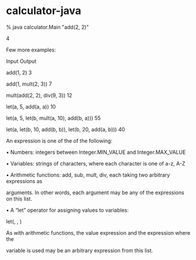 # calculator-java

% java calculator.Main "add(2, 2)"

4

Few	more	examples:

Input Output

add(1,	2) 3

add(1,	mult(2,	3)) 7

mult(add(2,	2),	div(9,	3)) 12

let(a,	5,	add(a,	a)) 10

let(a,	5,	let(b,	mult(a,	10),	add(b,	a))) 55

let(a,	let(b,	10,	add(b,	b)),	let(b,	20,	add(a,	b))) 40

An	expression	is	one	of	the	of	the	following:

• Numbers:	integers	between	Integer.MIN_VALUE	and	Integer.MAX_VALUE

• Variables:	strings	of	characters,	where	each	character	is	one	of	a-z,	A-Z

• Arithmetic	functions:	add,	sub,	mult,	div,	each	taking	two arbitrary	expressions as	

arguments. In	other	words,	each	argument	may	be	any	of	the	expressions	on	this	list.

• A	“let”	operator	for	assigning	values	to	variables:

let(<variable name>, <value expression>, <expression where variable is used>)

As	with	arithmetic	functions, the	value	expression	and	the	expression	where	the	

variable	is	used	may	be	an	arbitrary	expression	from	this	list.
